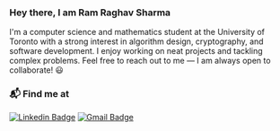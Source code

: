 ### Hey there, I am Ram Raghav Sharma

I'm a computer science and mathematics student at the University of Toronto with a strong interest in algorithm design, cryptography, and software development. I enjoy working on neat projects and tackling complex problems. Feel free to reach out to me — I am always open to collaborate! :smiley:

### 📬 Find me at
[![Linkedin Badge](https://img.shields.io/badge/-LinkedIn-blue?style=flat-square&logo=Linkedin&logoColor=white&link=https://www.linkedin.com/in/ram-raghav-sharma/)](https://www.linkedin.com/in/hemanthkollipara)
[![Gmail Badge](https://img.shields.io/badge/-Gmail-d14836?style=flat-square&logo=Gmail&logoColor=white&link=mailto:rraagghhaavv21@gmail.com)](mailto:defcon.rraagghhaavv21@gmail.com)


